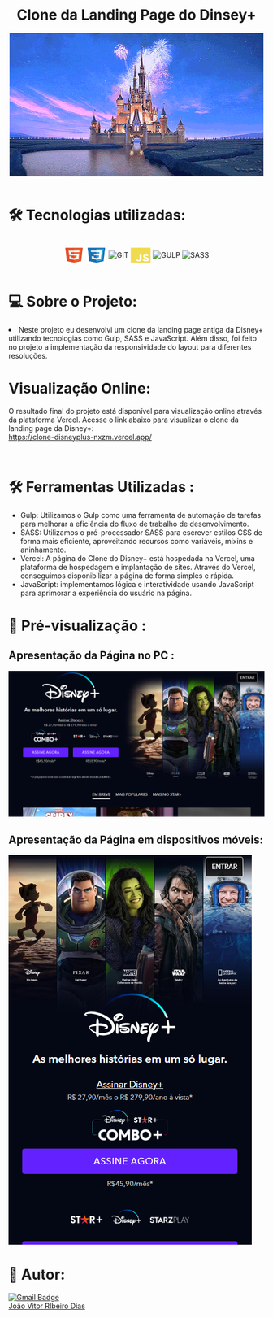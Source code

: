 # <div align="center"> Clone da Landing Page do Dinsey+</div>
<div align='center'><img align="center" src='./src/images/midia.readme/readme.disney.gif' alt=""></img></div>
<br>

# 🛠 Tecnologias utilizadas:
<br>
<div style="display: inline_block">
  <div align="center">
  <img align="center" alt="HTML" height="30" width="40" src="https://raw.githubusercontent.com/devicons/devicon/master/icons/html5/html5-original.svg">
   <img align="center" alt="CSS" height="30" width="40" src="https://raw.githubusercontent.com/devicons/devicon/master/icons/css3/css3-original.svg">
  <img align="center" alt="GIT" height="30" width="40" src="https://cdn.jsdelivr.net/gh/devicons/devicon/icons/git/git-original.svg">
  <img align="center" alt="-JS" height="30" width="40" src="https://raw.githubusercontent.com/devicons/devicon/master/icons/javascript/javascript-plain.svg">
  <img align="center" alt="GULP" height="40" width="40" src="https://cdn.jsdelivr.net/gh/devicons/devicon/icons/gulp/gulp-plain.svg">
  <img align="center" alt="SASS" height="30" width="40" src="https://cdn.jsdelivr.net/gh/devicons/devicon/icons/sass/sass-original.svg">

</div>
<br>

# 💻  Sobre o Projeto:
<li>Neste projeto eu desenvolvi um clone da landing page antiga da Disney+ utilizando tecnologias como Gulp, SASS e JavaScript. Além disso, foi feito no projeto a implementação da responsividade do layout para diferentes resoluções. 

 </br>

# Visualização Online:

O resultado final do projeto está disponível para visualização online através da plataforma Vercel. Acesse o link abaixo para visualizar o clone da landing page da Disney+:
</br>
https://clone-disneyplus-nxzm.vercel.app/</li>
</br>

# 🛠 Ferramentas Utilizadas :
<ul>
        <li>Gulp: Utilizamos o Gulp como uma ferramenta de automação de tarefas para melhorar a eficiência do fluxo de trabalho de desenvolvimento.</li>
        <li>SASS: Utilizamos o pré-processador SASS para escrever estilos CSS de forma mais eficiente, aproveitando recursos como variáveis, mixins e aninhamento.</li>
        <li>Vercel: A página do Clone do Disney+ está hospedada na Vercel, uma plataforma de hospedagem e implantação de sites. Através do Vercel, conseguimos disponibilizar a página de forma simples e rápida.</li>
        <li>JavaScript: implementamos lógica e interatividade usando JavaScript para aprimorar a experiência do usuário na página.</li>
    </ul>

# 🎨 Pré-visualização :
## Apresentação da Página no PC :
<img  src="./src/images/midia.readme/1.png">

## Apresentação da Página em dispositivos móveis:
<img  src="./src/images/midia.readme/2.png">


# 🦸 Autor:
[![Gmail Badge](https://img.shields.io/badge/-joaovitordias.2b@gmail.com-c14438?style=flat-square&logo=Gmail&logoColor=white&link=mailto:joaovitordias.2b@gmail.com)](mailto:joaovitordias.2b@gmail.com)
<br/>
<a href="https://www.linkedin.com/in/jo%C3%A3o-vitor-ribeiro-dias-339a56258/" target="_blank">João Vitor RIbeiro Dias</a>
